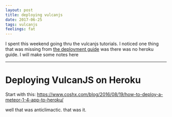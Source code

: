 ```yaml
---
layout: post
title: deploying vulcanjs
date: 2017-06-25
tags: vulcanjs
feelings: fat
---
```


I spent this weekend going thru the vulcanjs tutorials. I noticed one thing that was missing from [the deployment guide](http://docs.vulcanjs.org/deployment.html) was there was no heroku guide. I will make some notes here

---

# Deploying VulcanJS on Heroku
Start with this: <https://www.coshx.com/blog/2016/08/19/how-to-deploy-a-meteor-1-4-app-to-heroku/>

well that was anticlimactic. that was it.
